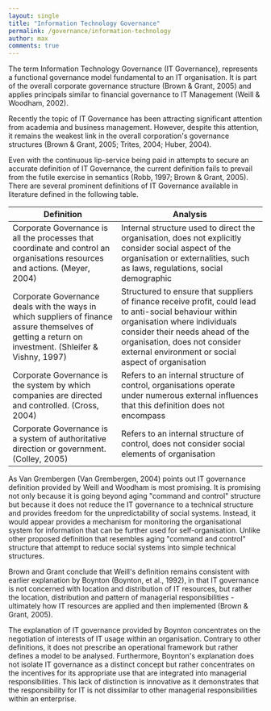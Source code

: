 ```yaml
---
layout: single
title: "Information Technology Governance"
permalink: /governance/information-technology
author: max
comments: true
---
```


The term Information Technology Governance (IT Governance), represents a functional governance model fundamental to an IT organisation. It is part of the overall corporate governance structure (Brown & Grant, 2005) and applies principals similar to financial governance to IT Management (Weill & Woodham, 2002).

Recently the topic of IT Governance has been attracting significant attention from academia and business management. However, despite this attention, it remains the weakest link in the overall corporation's governance structures (Brown & Grant, 2005; Trites, 2004; Huber, 2004).

Even with the continuous lip-service being paid in attempts to secure an accurate definition of IT Governance, the current definition fails to prevail from the futile exercise in semantics (Robb, 1997; Brown & Grant, 2005). There are several prominent definitions of IT Governance available in literature defined in the following table.

| Definition                                                                                                                                            | Analysis                                                                                                                                                                                                                                                         |
|-------------------------------------------------------------------------------------------------------------------------------------------------------|------------------------------------------------------------------------------------------------------------------------------------------------------------------------------------------------------------------------------------------------------------------|
| Corporate Governance is all the processes that coordinate and control an organisations resources and actions. (Meyer, 2004)                           | Internal structure used to direct the organisation, does not explicitly consider social aspect of the organisation or externalities, such as laws, regulations, social demographic                                                                               |
| Corporate Governance deals with the ways in which suppliers of finance assure themselves of getting a return on investment. (Shleifer & Vishny, 1997) | Structured to ensure that suppliers of finance receive profit, could lead to anti-social behaviour within organisation where individuals consider their needs ahead of the organisation, does not consider external environment or social aspect of organisation |
| Corporate Governance is the system by which companies are directed and controlled. (Cross, 2004)                                                      | Refers to an internal structure of control, organisations operate under numerous external influences that this definition does not encompass                                                                                                                     |
| Corporate Governance is a system of authoritative direction or government. (Colley, 2005)                                                             | Refers to an internal structure of control, does not consider social elements of organisation                                                                                                                                                                    |

As Van Grembergen (Van Grembergen, 2004) points out IT governance definition provided by Weill and Woodham is most promising. It is promising not only because it is going beyond aging "command and control" structure but because it does not reduce the IT governance to a technical structure and provides freedom for the unpredictability of social systems. Instead, it would appear provides a mechanism for monitoring the organisational system for information that can be further used for self-organisation. Unlike other proposed definition that resembles aging "command and control" structure that attempt to reduce social systems into simple technical structures.

Brown and Grant conclude that Weill's definition remains consistent with earlier explanation by Boynton (Boynton, et al., 1992), in that IT governance is not concerned with location and distribution of IT resources, but rather the location, distribution and pattern of managerial responsibilities - ultimately how IT resources are applied and then implemented (Brown & Grant, 2005).

The explanation of IT governance provided by Boynton concentrates on the negotiation of interests of IT usage within an organisation. Contrary to other definitions, it does not prescribe an operational framework but rather defines a model to be analysed. Furthermore, Boynton's explanation does not isolate IT governance as a distinct concept but rather concentrates on the incentives for its appropriate use that are integrated into managerial responsibilities. This lack of distinction is innovative as it demonstrates that the responsibility for IT is not dissimilar to other managerial responsibilities within an enterprise.

